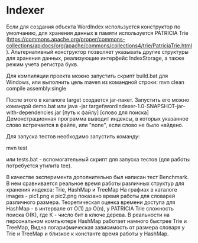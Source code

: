 # Indexer

Если для создания объекта WordIndex  используется конструктор по умолчанию, для хранения данных в памяти используется PATRICIA Trie
(https://commons.apache.org/proper/commons-collections/apidocs/org/apache/commons/collections4/trie/PatriciaTrie.html).
Альтернативный конструктор позволяет указывать другие структуры для хранения данных, реализующие интерфейс IndexStorage,
а также режим учета регистра букв.

Для компиляции проекта можно запустить скрипт build.bat для Windows, или выполнить цель maven из командной строки:
mvn clean compile assembly:single

После этого в каталоге target создается jar-пакет.
Запустить его можно командой demo.bat
или java -jar target\wordIndexer-1.0-SNAPSHOT-jar-with-dependencies.jar [путь к файлу] [слово для поиска]
Демонстрационная программа выводит индексы, в которых указанное слово встречается в файле, или "none", если слово не было найдено.

Для запуска тестов необходимо запустить команду:
	
  mvn test

или tests.bat - вспомогательный скрипт для запуска тестов (для работы потребуется утилита tee).

В качестве эксперимента дополнительно был написан тест Benchmark. В нем сравнивается реальное время работы различных структур для хранения индекса: Trie, HashMap и TreeMap
На графиах в каталоге images - pic1.png и pic2.png показано время работы для словарей различного размера.
Теоретическая оценка времени доступа для HashMap - в интервале от O(1) до O(n),
у PATRICIA Trie сложность поиска O(K), где K - число бит в ключе дерева.
В реальности на персональном компьютере HashMap работает намного быстрее Trie и TreeMap,
Видна логарифмическая зависимость от размера словаря у Trie и TreeMap и близкое к константе время работы у HashMap.